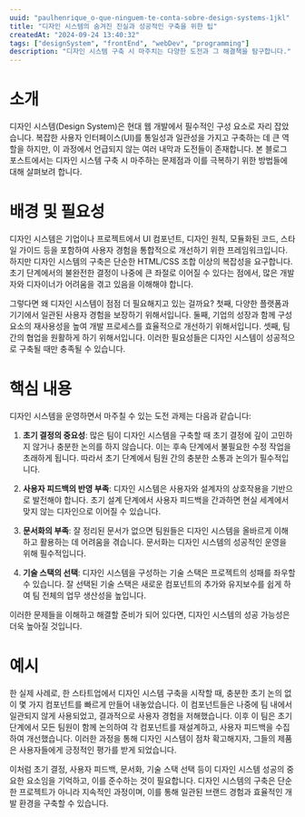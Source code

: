```yaml
---
uuid: "paulhenrique_o-que-ninguem-te-conta-sobre-design-systems-1jkl"
title: "디자인 시스템의 숨겨진 진실과 성공적인 구축을 위한 팁"
createdAt: "2024-09-24 13:40:32"
tags: ["designSystem", "frontEnd", "webDev", "programming"]
description: "디자인 시스템 구축 시 마주치는 다양한 도전과 그 해결책을 탐구합니다."
---
```


# 소개

디자인 시스템(Design System)은 현대 웹 개발에서 필수적인 구성 요소로 자리 잡았습니다. 복잡한 사용자 인터페이스(UI)를 통일성과 일관성을 가지고 구축하는 데 큰 역할을 하지만, 이 과정에서 언급되지 않는 여러 내막과 도전들이 존재합니다. 본 블로그 포스트에서는 디자인 시스템 구축 시 마주하는 문제점과 이를 극복하기 위한 방법들에 대해 살펴보려 합니다.

# 배경 및 필요성

디자인 시스템은 기업이나 프로젝트에서 UI 컴포넌트, 디자인 원칙, 모듈화된 코드, 스타일 가이드 등을 포함하여 사용자 경험을 통합적으로 개선하기 위한 프레임워크입니다. 하지만 디자인 시스템의 구축은 단순한 HTML/CSS 조합 이상의 복잡성을 요구합니다. 초기 단계에서의 불완전한 결정이 나중에 큰 좌절로 이어질 수 있다는 점에서, 많은 개발자와 디자이너가 어려움을 겪고 있음을 이해해야 합니다.

그렇다면 왜 디자인 시스템이 점점 더 필요해지고 있는 걸까요? 첫째, 다양한 플랫폼과 기기에서 일관된 사용자 경험을 보장하기 위해서입니다. 둘째, 기업의 성장과 함께 구성 요소의 재사용성을 높여 개발 프로세스를 효율적으로 개선하기 위해서입니다. 셋째, 팀 간의 협업을 원활하게 하기 위해서입니다. 이러한 필요성들은 디자인 시스템이 성공적으로 구축될 때만 충족될 수 있습니다.

# 핵심 내용

디자인 시스템을 운영하면서 마주칠 수 있는 도전 과제는 다음과 같습니다:

1. **초기 결정의 중요성**: 많은 팀이 디자인 시스템을 구축할 때 초기 결정에 깊이 고민하지 않거나 충분한 논의를 하지 않습니다. 이는 후속 단계에서 불필요한 수정 작업을 초래하게 됩니다. 따라서 초기 단계에서 팀원 간의 충분한 소통과 논의가 필수적입니다.

2. **사용자 피드백의 반영 부족**: 디자인 시스템은 사용자와 설계자의 상호작용을 기반으로 발전해야 합니다. 초기 설계 단계에서 사용자 피드백을 간과하면 현실 세계에서 맞지 않는 디자인으로 이어질 수 있습니다.

3. **문서화의 부족**: 잘 정리된 문서가 없으면 팀원들은 디자인 시스템을 올바르게 이해하고 활용하는 데 어려움을 겪습니다. 문서화는 디자인 시스템의 성공적인 운영을 위해 필수적입니다.

4. **기술 스택의 선택**: 디자인 시스템을 구성하는 기술 스택은 프로젝트의 성패를 좌우할 수 있습니다. 잘 선택된 기술 스택은 새로운 컴포넌트의 추가와 유지보수를 쉽게 하여 팀 전체의 업무 생산성을 높입니다.

이러한 문제들을 이해하고 해결할 준비가 되어 있다면, 디자인 시스템의 성공 가능성은 더욱 높아질 것입니다.

# 예시

한 실제 사례로, 한 스타트업에서 디자인 시스템 구축을 시작할 때, 충분한 초기 논의 없이 몇 가지 컴포넌트를 빠르게 만들어 내놓았습니다. 이 컴포넌트들은 나중에 팀 내에서 일관되지 않게 사용되었고, 결과적으로 사용자 경험을 저해했습니다. 이후 이 팀은 초기 단계에서 모든 팀원이 함께 논의하여 각 컴포넌트를 재설계하고, 사용자 피드백을 수집하여 개선했습니다. 이러한 과정을 통해 디자인 시스템이 점차 확고해지자, 그들의 제품은 사용자들에게 긍정적인 평가를 받게 되었습니다.

이처럼 초기 결정, 사용자 피드백, 문서화, 기술 스택 선택 등이 디자인 시스템 성공의 중요한 요소임을 기억하고, 이를 준수하는 것이 필요합니다. 디자인 시스템의 구축은 단순한 프로젝트가 아니라 지속적인 과정이며, 이를 통해 일관된 브랜드 경험과 효율적인 개발 환경을 구축할 수 있습니다.
